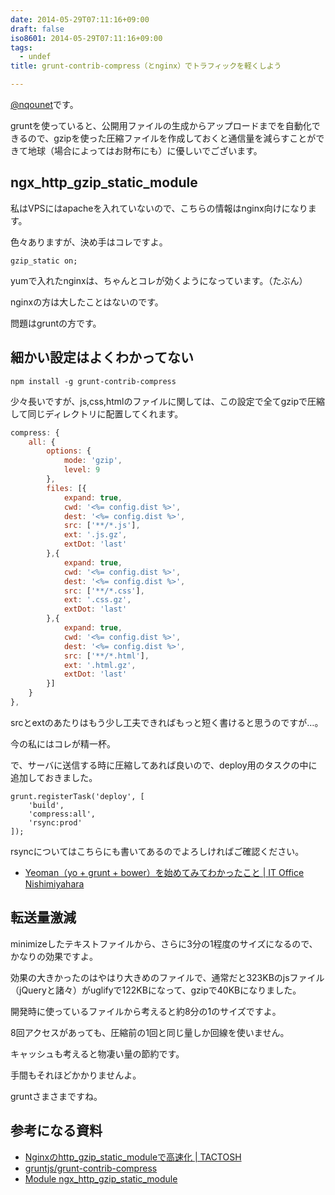```yaml
---
date: 2014-05-29T07:11:16+09:00
draft: false
iso8601: 2014-05-29T07:11:16+09:00
tags:
  - undef
title: grunt-contrib-compress（とnginx）でトラフィックを軽くしよう

---
```


<p><a href="https://twitter.com/nqounet">@nqounet</a>です。</p>

<p>gruntを使っていると、公開用ファイルの生成からアップロードまでを自動化できるので、gzipを使った圧縮ファイルを作成しておくと通信量を減らすことができて地球（場合によってはお財布にも）に優しいでございます。</p>



<h2>ngx_http_gzip_static_module</h2>

<p>私はVPSにはapacheを入れていないので、こちらの情報はnginx向けになります。</p>

<p>色々ありますが、決め手はコレですよ。</p>

```
gzip_static on;
```

<p>yumで入れたnginxは、ちゃんとコレが効くようになっています。（たぶん）</p>

<p>nginxの方は大したことはないのです。</p>

<p>問題はgruntの方です。</p>

<h2>細かい設定はよくわかってない</h2>

```
npm install -g grunt-contrib-compress
```

<p>少々長いですが、js,css,htmlのファイルに関しては、この設定で全てgzipで圧縮して同じディレクトリに配置してくれます。</p>

```js
compress: {
    all: {
        options: {
            mode: 'gzip',
            level: 9
        },
        files: [{
            expand: true,
            cwd: '<%= config.dist %>',
            dest: '<%= config.dist %>',
            src: ['**/*.js'],
            ext: '.js.gz',
            extDot: 'last'
        },{
            expand: true,
            cwd: '<%= config.dist %>',
            dest: '<%= config.dist %>',
            src: ['**/*.css'],
            ext: '.css.gz',
            extDot: 'last'
        },{
            expand: true,
            cwd: '<%= config.dist %>',
            dest: '<%= config.dist %>',
            src: ['**/*.html'],
            ext: '.html.gz',
            extDot: 'last'
        }]
    }
},
```

<p>srcとextのあたりはもう少し工夫できればもっと短く書けると思うのですが…。</p>

<p>今の私にはコレが精一杯。</p>

<p>で、サーバに送信する時に圧縮してあれば良いので、deploy用のタスクの中に追加しておきました。</p>

```
grunt.registerTask('deploy', [
    'build',
    'compress:all',
    'rsync:prod'
]);
```

<p>rsyncについてはこちらにも書いてあるのでよろしければご確認ください。</p>

<ul>
<li><a href="/2014/03/21/171931">Yeoman（yo + grunt + bower）を始めてみてわかったこと | IT Office Nishimiyahara</a></li>
</ul>

<h2>転送量激減</h2>

<p>minimizeしたテキストファイルから、さらに3分の1程度のサイズになるので、かなりの効果ですよ。</p>

<p>効果の大きかったのはやはり大きめのファイルで、通常だと323KBのjsファイル（jQueryと諸々）がuglifyで122KBになって、gzipで40KBになりました。</p>

<p>開発時に使っているファイルから考えると約8分の1のサイズですよ。</p>

<p>8回アクセスがあっても、圧縮前の1回と同じ量しか回線を使いません。</p>

<p>キャッシュも考えると物凄い量の節約です。</p>

<p>手間もそれほどかかりませんよ。</p>

<p>gruntさまさまですね。</p>

<h2>参考になる資料</h2>

<ul>
<li><a href="http://tactosh.com/2013/12/nginx-http-gzip-static-module/">Nginxのhttp_gzip_static_moduleで高速化 | TACTOSH</a></li>
<li><a href="https://github.com/gruntjs/grunt-contrib-compress">gruntjs/grunt-contrib-compress</a></li>
<li><a href="http://nginx.org/en/docs/http/ngx_http_gzip_static_module.html">Module ngx_http_gzip_static_module</a></li>
</ul>
    	